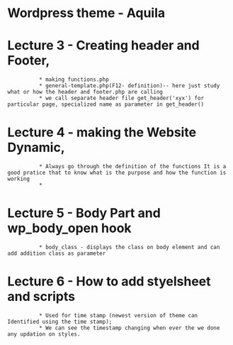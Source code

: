 # Wordpress theme - Aquila



# Lecture 3 - Creating header and Footer, 
              * making functions.php
              * general-template.php(F12- definition)-- here just study what or how the header and footer.php are calling
              * we call separate header file get_header('xyx') for particular page, specialized name as parameter in get_header() 


# Lecture 4 - making the Website Dynamic,
              * Always go through the definition of the functions It is a good pratice that to know what is the purpose and how the function is working
              * 

# Lecture 5 - Body Part and wp_body_open hook
              * body_class - displays the class on body element and can add addition class as parameter
              

# Lecture 6 -  How to add styelsheet and scripts
              * Used for time stamp (newest version of theme can Identified using the time stamp);
              * We can see the timestamp changing when ever the we done any updation on styles.
              
